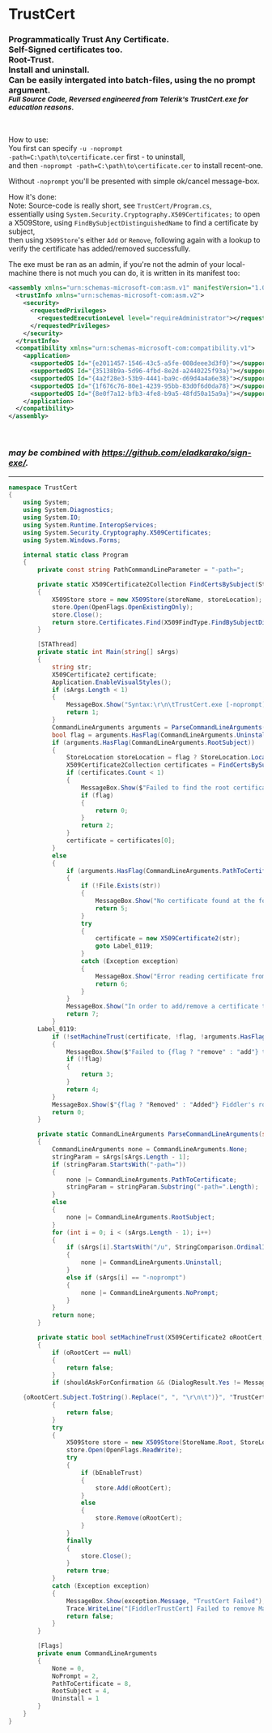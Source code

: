 <h1>TrustCert</h1>
<h3>Programmatically Trust Any Certificate. <br/>Self-Signed certificates too. <br/>Root-Trust. <br/>Install and uninstall. <br/>Can be easily intergated into batch-files, using the no prompt argument. <br/><sub><em>Full Source Code, Reversed engineered from Telerik's TrustCert.exe for education reasons</em>.</sub></h3>

<br/>

How to use:<br/>
You first can specify <code>-u -noprompt -path=C:\path\to\certificate.cer</code> first - to uninstall,<br/>
and then <code>-noprompt -path=C:\path\to\certificate.cer</code> to install recent-one.<br/>

Without <code>-noprompt</code> you'll be presented with simple ok/cancel message-box.
<br/>

How it's done:<br/>
Note: Source-code is really short, see <code>TrustCert/Program.cs</code>,<br/>
essentially using <code>System.Security.Cryptography.X509Certificates;</code> to open a X509Store, using <code>FindBySubjectDistinguishedName</code> to find a certificate by subject,<br/>
then using <code>X509Store</code>'s either <code>Add</code> or <code>Remove</code>, following again with a lookup to verify the certificate has added/removed successfully.
<br/>

The exe must be ran as an admin, if you're not the admin of your local-machine there is not much you can do, it is written in its manifest too:
```xml
<assembly xmlns="urn:schemas-microsoft-com:asm.v1" manifestVersion="1.0"> 
  <trustInfo xmlns="urn:schemas-microsoft-com:asm.v2"> 
    <security> 
      <requestedPrivileges> 
        <requestedExecutionLevel level="requireAdministrator"></requestedExecutionLevel> 
      </requestedPrivileges> 
    </security> 
  </trustInfo> 
  <compatibility xmlns="urn:schemas-microsoft-com:compatibility.v1"> 
    <application> 
      <supportedOS Id="{e2011457-1546-43c5-a5fe-008deee3d3f0}"></supportedOS> 
      <supportedOS Id="{35138b9a-5d96-4fbd-8e2d-a2440225f93a}"></supportedOS> 
      <supportedOS Id="{4a2f28e3-53b9-4441-ba9c-d69d4a4a6e38}"></supportedOS> 
      <supportedOS Id="{1f676c76-80e1-4239-95bb-83d0f6d0da78}"></supportedOS> 
      <supportedOS Id="{8e0f7a12-bfb3-4fe8-b9a5-48fd50a15a9a}"></supportedOS> 
    </application> 
  </compatibility> 
</assembly> 
```

<br/>

<h3><em>may be combined with <a href="https://github.com/eladkarako/sign-exe/">https://github.com/eladkarako/sign-exe/</a>.</em></h3>

<hr/>

```c#
namespace TrustCert
{
    using System;
    using System.Diagnostics;
    using System.IO;
    using System.Runtime.InteropServices;
    using System.Security.Cryptography.X509Certificates;
    using System.Windows.Forms;

    internal static class Program
    {
        private const string PathCommandLineParameter = "-path=";

        private static X509Certificate2Collection FindCertsBySubject(StoreName storeName, StoreLocation storeLocation, string sFullSubject)
        {
            X509Store store = new X509Store(storeName, storeLocation);
            store.Open(OpenFlags.OpenExistingOnly);
            store.Close();
            return store.Certificates.Find(X509FindType.FindBySubjectDistinguishedName, sFullSubject, false);
        }

        [STAThread]
        private static int Main(string[] sArgs)
        {
            string str;
            X509Certificate2 certificate;
            Application.EnableVisualStyles();
            if (sArgs.Length < 1)
            {
                MessageBox.Show("Syntax:\r\n\tTrustCert.exe [-noprompt] [-u] (CertSubject | -path=PathToCertificate)", "Incorrect Parameters");
                return 1;
            }
            CommandLineArguments arguments = ParseCommandLineArguments(sArgs, out str);
            bool flag = arguments.HasFlag(CommandLineArguments.Uninstall);
            if (arguments.HasFlag(CommandLineArguments.RootSubject))
            {
                StoreLocation storeLocation = flag ? StoreLocation.LocalMachine : StoreLocation.CurrentUser;
                X509Certificate2Collection certificates = FindCertsBySubject(StoreName.Root, storeLocation, str);
                if (certificates.Count < 1)
                {
                    MessageBox.Show($"Failed to find the root certificate in {flag ? "Machine" : "User"} Root List.", "TrustCert Failed");
                    if (flag)
                    {
                        return 0;
                    }
                    return 2;
                }
                certificate = certificates[0];
            }
            else
            {
                if (arguments.HasFlag(CommandLineArguments.PathToCertificate))
                {
                    if (!File.Exists(str))
                    {
                        MessageBox.Show("No certificate found at the following path:" + Environment.NewLine + Environment.NewLine + str, "Certificate not found");
                        return 5;
                    }
                    try
                    {
                        certificate = new X509Certificate2(str);
                        goto Label_0119;
                    }
                    catch (Exception exception)
                    {
                        MessageBox.Show("Error reading certificate from path - " + exception.Message, "Error reading certificate");
                        return 6;
                    }
                }
                MessageBox.Show("In order to add/remove a certificate to/from the Machine Root list you must provide either CertSubject or -path=PathToCertificate as last parameter.");
                return 7;
            }
        Label_0119:
            if (!setMachineTrust(certificate, !flag, !arguments.HasFlag(CommandLineArguments.NoPrompt)))
            {
                MessageBox.Show($"Failed to {flag ? "remove" : "add"} the root certificate {flag ? "from" : "to"} the Machine Root List.", "TrustCert Failed");
                if (!flag)
                {
                    return 3;
                }
                return 4;
            }
            MessageBox.Show($"{flag ? "Removed" : "Added"} Fiddler's root certificate {flag ? "from" : "to"} the Machine Root List.", "TrustCert Success");
            return 0;
        }

        private static CommandLineArguments ParseCommandLineArguments(string[] sArgs, out string stringParam)
        {
            CommandLineArguments none = CommandLineArguments.None;
            stringParam = sArgs[sArgs.Length - 1];
            if (stringParam.StartsWith("-path="))
            {
                none |= CommandLineArguments.PathToCertificate;
                stringParam = stringParam.Substring("-path=".Length);
            }
            else
            {
                none |= CommandLineArguments.RootSubject;
            }
            for (int i = 0; i < (sArgs.Length - 1); i++)
            {
                if (sArgs[i].StartsWith("/u", StringComparison.OrdinalIgnoreCase) || sArgs[i].StartsWith("-u", StringComparison.OrdinalIgnoreCase))
                {
                    none |= CommandLineArguments.Uninstall;
                }
                else if (sArgs[i] == "-noprompt")
                {
                    none |= CommandLineArguments.NoPrompt;
                }
            }
            return none;
        }

        private static bool setMachineTrust(X509Certificate2 oRootCert, bool bEnableTrust, bool shouldAskForConfirmation)
        {
            if (oRootCert == null)
            {
                return false;
            }
            if (shouldAskForConfirmation && (DialogResult.Yes != MessageBox.Show($"Please, confirm that you wish to {bEnableTrust ? "ADD" : "REMOVE"} the following certificate {bEnableTrust ? "to" : "from"} your PC's Trusted Root List:

	{oRootCert.Subject.ToString().Replace(", ", "\r\n\t")}", "TrustCert Confirmation", MessageBoxButtons.YesNo)))
            {
                return false;
            }
            try
            {
                X509Store store = new X509Store(StoreName.Root, StoreLocation.LocalMachine);
                store.Open(OpenFlags.ReadWrite);
                try
                {
                    if (bEnableTrust)
                    {
                        store.Add(oRootCert);
                    }
                    else
                    {
                        store.Remove(oRootCert);
                    }
                }
                finally
                {
                    store.Close();
                }
                return true;
            }
            catch (Exception exception)
            {
                MessageBox.Show(exception.Message, "TrustCert Failed");
                Trace.WriteLine("[FiddlerTrustCert] Failed to remove Machine roots: " + exception.Message);
                return false;
            }
        }

        [Flags]
        private enum CommandLineArguments
        {
            None = 0,
            NoPrompt = 2,
            PathToCertificate = 8,
            RootSubject = 4,
            Uninstall = 1
        }
    }
}

```
